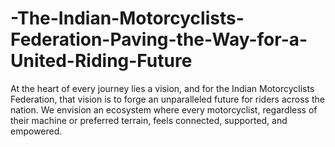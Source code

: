 # -The-Indian-Motorcyclists-Federation-Paving-the-Way-for-a-United-Riding-Future
At the heart of every journey lies a vision, and for the Indian Motorcyclists Federation, that vision is to forge an unparalleled future for riders across the nation. We envision an ecosystem where every motorcyclist, regardless of their machine or preferred terrain, feels connected, supported, and empowered. 
